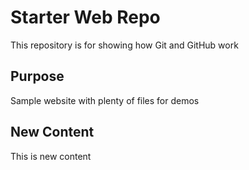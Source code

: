 # Starter Web Repo

This repository is for showing how Git and GitHub work

## Purpose

Sample website with plenty of files for demos

## New Content

This is new content
